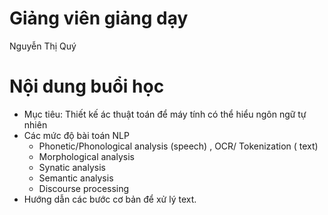# Giảng viên giảng dạy
Nguyễn Thị Quý
# Nội dung buổi học
- Mục tiêu: Thiết kế ác thuật toán để máy tính có thể hiểu ngôn ngữ tự nhiên
- Các mức độ bài toán NLP
  - Phonetic/Phonological analysis (speech) , OCR/ Tokenization ( text)
  - Morphological analysis
  - Synatic analysis
  - Semantic analysis
  - Discourse processing
- Hướng dẫn các bước cơ bản để xử lý text.

